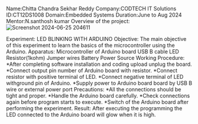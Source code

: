 Name:Chitta Chandra Sekhar Reddy
Company:CODTECH IT Solutions
ID:CT12DS1008
Domain:Embedded Systems
Duration:June to Aug 2024 
Mentor:N.santhosh kumar 
Overview of the project:
                  ![Screenshot 2024-06-25 204611](https://github.com/chittachandra/task1/assets/173767450/35d5b711-426c-44c4-9e8e-bbad360973af)



 Experiment: LED BLINKING WITH ARDUINO
 Objective: The main objective of this experiment to learn the basics of the microcontroller using the Arduino.
 Apparatus: Microcontroller of Arduino board 
            USB B cable 
            LED Resistor(1kohm) 
            Jumper wires
            Battery
            Power Source
 Working Procedure: *After completing software installation and coding upload unplug the board.
                    *Connect output pin number of Arduino board with resistor. *Connect resistor with positive terminal of LED. 
                    *Connect negative terminal of LED withground pin of Arduino.
                    *Supply power to Arduino board board by USB B wire or external power port
  Precautions: *All the connections should be tight and proper.
               *Handle the Arduino board carefully. 
               *Check connections again before program starts to execute. 
               *Switch of the Arduino board after performing the experiment.
 Result: After executing the programming the LED connected to the Arduino board will glow when it is high.
 
